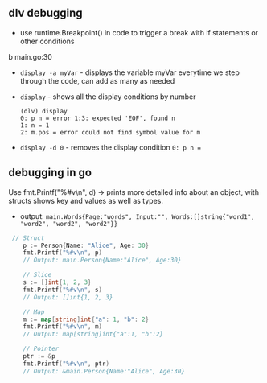 ## dlv debugging

- use runtime.Breakpoint() in code to trigger a break with if statements or
other conditions

b main.go:30

- `display -a myVar` - displays the variable myVar everytime we step through the code, can add as many as needed
- `display` - shows all the display conditions by number

  ```
  (dlv) display
  0: p n = error 1:3: expected 'EOF', found n
  1: n = 1
  2: m.pos = error could not find symbol value for m
  ```

- `display -d 0` - removes the display condition `0: p n =`

## debugging in go

Use fmt.Printf("%#v\n", d) -> prints more detailed info about an object, with
structs shows key and values as well as types.

- output:
  `main.Words{Page:"words", Input:"", Words:[]string{"word1", "word2", "word2", "word2"}}`

```go
 // Struct
    p := Person{Name: "Alice", Age: 30}
    fmt.Printf("%#v\n", p)
    // Output: main.Person{Name:"Alice", Age:30}

    // Slice
    s := []int{1, 2, 3}
    fmt.Printf("%#v\n", s)
    // Output: []int{1, 2, 3}

    // Map
    m := map[string]int{"a": 1, "b": 2}
    fmt.Printf("%#v\n", m)
    // Output: map[string]int{"a":1, "b":2}

    // Pointer
    ptr := &p
    fmt.Printf("%#v\n", ptr)
    // Output: &main.Person{Name:"Alice", Age:30}
```
